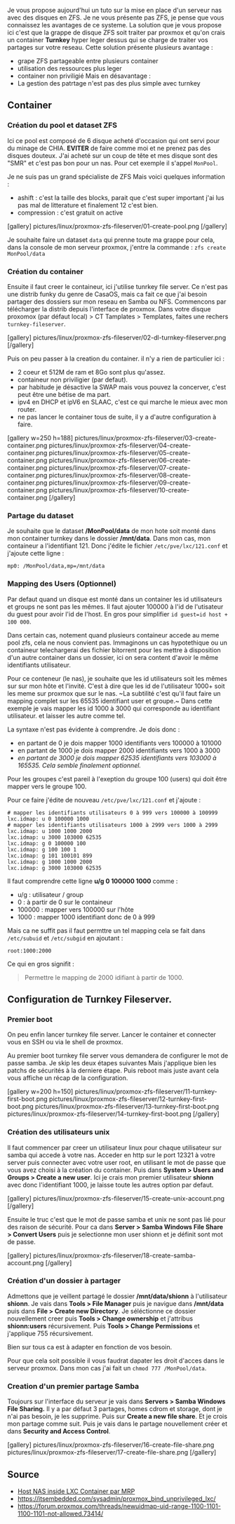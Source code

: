 
Je vous propose aujourd'hui un tuto sur la mise en place d'un serveur nas avec des disques en ZFS. Je ne vous présente pas ZFS, je pense que vous connaissez les avantages de ce systeme. 
La solution que je vous propose ici c'est que la grappe de disque ZFS soit traiter par proxmox et qu'on crais un container **Turnkey** hyper leger dessus qui se charge de traiter vos partages sur votre reseau. 
Cette solution présente plusieurs avantage : 
- grape ZFS partageable entre plusieurs container
- utilisation des ressources plus leger
- container non priviligié
Mais en désavantage :
- La gestion des patrtage n'est pas des plus simple avec turnkey

## Container
### Création du pool et dataset ZFS

Ici ce pool est composé de 6 disque acheté d'occasion qui ont servi pour du minage de CHIA. **EVITER** de faire comme moi et ne prenez pas des disques douteux. 
J'ai acheté sur un coup de tête et mes disque sont des "SMR" et c'est pas bon pour un nas. Pour cet exemple il s'appel `MonPool`.

Je ne suis pas un grand spécialiste de ZFS Mais voici quelques information : 
- ashift : c'est la taille des blocks, parait que c'est super important j'ai lus pas mal de litterature et finalement 12 c'est bien. 
- compression : c'est gratuit on active


[gallery]
pictures/linux/proxmox-zfs-fileserver/01-create-pool.png
[/gallery]

Je souhaite faire un dataset `data` qui prenne toute ma grappe pour cela, dans la console de mon serveur proxmox, j'entre la commande : `zfs create MonPool/data`

### Création du container

Ensuite il faut creer le containeur, ici j'utilise tunrkey file server. Ce n'est pas une distrib funky du genre de CasaOS, mais ca fait ce que j'ai besoin partager des dossiers sur mon reseau en Samba ou NFS. Commencons par télécharger la distrib depuis l'interface de proxmox. Dans votre disque proxomox (par défaut local) > CT Tamplates > Templates, faites une rechers `turnkey-fileserver`.

[gallery]
pictures/linux/proxmox-zfs-fileserver/02-dl-turnkey-fileserver.png
[/gallery]

Puis on peu passer à la creation du container. il n'y a rien de particulier ici :
- 2 coeur et 512M de ram et 8Go sont plus qu'assez.
- containeur non priviligier (par defaut).
- par habitude je désactive la SWAP mais vous pouvez la concerver, c'est peut être une bétise de ma part.
- ipv4 en DHCP et ipV6 en SLAAC, c'est ce qui marche le mieux avec mon router.
- ne pas lancer le container tous de suite, il y a d'autre configuration à faire.

[gallery w=250 h=188]
pictures/linux/proxmox-zfs-fileserver/03-create-container.png
pictures/linux/proxmox-zfs-fileserver/04-create-container.png
pictures/linux/proxmox-zfs-fileserver/05-create-container.png
pictures/linux/proxmox-zfs-fileserver/06-create-container.png
pictures/linux/proxmox-zfs-fileserver/07-create-container.png
pictures/linux/proxmox-zfs-fileserver/08-create-container.png
pictures/linux/proxmox-zfs-fileserver/09-create-container.png
pictures/linux/proxmox-zfs-fileserver/10-create-container.png
[/gallery]

### Partage du dataset

Je souhaite que le dataset **/MonPool/data** de mon hote soit monté dans mon container turnkey dans le dossier **/mnt/data**.
Dans mon cas, mon containeur a l'identifiant 121. Donc j'édite le fichier `/etc/pve/lxc/121.conf` et j'ajoute cette ligne :

~~~shell
mp0: /MonPool/data,mp=/mnt/data
~~~

### Mapping des Users (Optionnel)

Par defaut quand un disque est monté dans un container les id utilisateurs et groups ne sont pas les mêmes. Il faut ajouter 100000 à l'id de l'utisateur du guest pour avoir l'id de l'host. En gros pour simplifier `id guest=id host + 100 000`. 

Dans certain cas, notement quand plusieurs containeur accede au meme pool zfs, cela ne nous convient pas. Immaginons un cas hypotethique ou un containeur telechargerai des fichier bitorrent pour les mettre à disposition d'un autre container dans un dossier, ici on sera content d'avoir le même identifiants utilisateur. 

Pour ce conteneur (le nas), je souhaite que les id utilisateurs soit les mêmes sur sur mon hôte et l'invité. C'est à dire que les id de l'utilisateur 1000+ soit les meme sur proxmox que sur le nas. ~La subtilité c'est qu'il faut faire un mapping complet sur les 65535 identifiant user et groupe.~ Dans cette exemple je vais mapper les id 1000 à 3000 qui corresponde au identifiant utilisateur. et laisser les autre comme tel.

La syntaxe n'est pas évidente à comprendre. Je dois donc :
- en partant de 0 je dois mapper 1000 identifiants vers 100000 à 101000
- en partant de 1000 je dois mapper 2000 identifiants vers 1000 à 3000
- *en partant de 3000 je dois mapper 62535 identifiants vers 103000 à 165535. Cela semble finalement optionnel.*

Pour les groupes c'est pareil à l'exeption du groupe 100 (users) qui doit être mapper vers le groupe 100. 

Pour ce faire j'édite de nouveau  `/etc/pve/lxc/121.conf` et j'ajoute : 

~~~shell
# mapper les identifiants utilisateurs 0 à 999 vers 100000 à 100999
lxc.idmap: u 0 100000 1000
# mapper les identifiants utilisateurs 1000 à 2999 vers 1000 à 2999
lxc.idmap: u 1000 1000 2000
lxc.idmap: u 3000 103000 62535
lxc.idmap: g 0 100000 100
lxc.idmap: g 100 100 1
lxc.idmap: g 101 100101 899
lxc.idmap: g 1000 1000 2000
lxc.idmap: g 3000 103000 62535
~~~

Il faut comprendre cette ligne **u/g 0 100000 1000** comme :
- u/g : utilisateur / group
- 0 : à partir de 0 sur le containeur
- 100000 : mapper vers 100000 sur l'hôte
- 1000 : mapper 1000 identifiant donc de 0 à 999

Mais ca ne suffit pas il faut permttre un tel mapping cela se fait dans `/etc/subuid` et `/etc/subgid` en ajoutant : 

~~~shell
root:1000:2000
~~~
Ce qui en gros signifit : 
> Permettre le mapping de 2000 idifiant à partir de 1000. 

## Configuration de Turnkey Fileserver.

### Premier boot

On peu enfin lancer turnkey file server. Lancer le container et connecter vous en SSH ou via le shell de proxmox.

Au premier boot turnkey file server vous demandera de configurer le mot de passe samba. Je skip les deux étapes suivantes Mais j'applique bien les patchs de sécurités à la derniere étape. Puis reboot mais juste avant cela vous affiche un récap de la configuration. 

[gallery w=200 h=150]
pictures/linux/proxmox-zfs-fileserver/11-turnkey-first-boot.png
pictures/linux/proxmox-zfs-fileserver/12-turnkey-first-boot.png
pictures/linux/proxmox-zfs-fileserver/13-turnkey-first-boot.png
pictures/linux/proxmox-zfs-fileserver/14-turnkey-first-boot.png
[/gallery]

### Création des utilisateurs unix

Il faut commencer par creer un utilisateur linux pour chaque utilisateur sur samba qui accede à votre nas. Acceder en http sur le port 12321 à votre server puis connecter avec votre user root, en utilisant le mot de passe que vous avez choisi à la création du container. Puis dans **System > Users and Groups > Create a new user**. Ici je crais mon premier utilisateur **shionn** avec donc l'identifiant 1000, je laisse toute les autres option par defaut.

[gallery]
pictures/linux/proxmox-zfs-fileserver/15-create-unix-account.png
[/gallery]

Ensuite le truc c'est que le mot de passe samba et unix ne sont pas lié pour des raison de sécurité. Pour ca dans **Server > Samba Windows File Share > Convert Users** puis je selectionne mon user shionn et je définit sont mot de passe. 

[gallery]
pictures/linux/proxmox-zfs-fileserver/18-create-samba-account.png
[/gallery]


### Création d'un dossier à partager

Admettons que je veillent partagé le dossier **/mnt/data/shionn** à l'utilisateur **shionn**. Je vais dans **Tools > File Manager** puis je navigue dans **/mnt/data** puis dans **File > Create new Directory**. Je séléctionne ce dossier nouvellement creer puis **Tools > Change ownership** et j'attribus **shionn:users** récursivement. Puis **Tools > Change Permissions** et j'applique 755 récursivement. 

Bien sur tous ca est à adapter en fonction de vos besoin. 

Pour que cela soit possible il vous faudrat dapater les droit d'acces dans le serveur proxmox. Dans mon cas j'ai fait un `chmod 777 /MonPool/data`.

### Creation d'un premier partage Samba

Toujours sur l'interface du serveur je vais dans **Servers > Samba Windows File Sharing.** Il y a par défaut 3 partages, homes cdrom et storage, dont je n'ai pas besoin, je les supprime. Puis sur **Create a new file share**. Et je crois mon partage comme suit. Puis je vais dans le partage nouvellement créer et dans **Security and Access Control**.

[gallery]
pictures/linux/proxmox-zfs-fileserver/16-create-file-share.png
pictures/linux/proxmox-zfs-fileserver/17-create-file-share.png
[/gallery]



## Source

* [Host NAS inside LXC Container par MRP](https://www.youtube.com/watch?si=uNb3HVNwdK8xJMQQ&v=I7nfSCNKeck&feature=youtu.be)
* https://itsembedded.com/sysadmin/proxmox_bind_unprivileged_lxc/
* https://forum.proxmox.com/threads/newuidmap-uid-range-1100-1101-1100-1101-not-allowed.73414/
